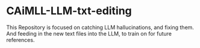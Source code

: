 # CAiMLL-LLM-txt-editing
This Repository is focused on catching LLM hallucinations, and fixing them. And feeding in the new text files into the LLM, to train on for future references.
